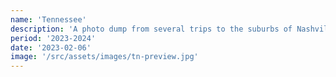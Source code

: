 ```yaml
---
name: 'Tennessee'
description: 'A photo dump from several trips to the suburbs of Nashville, Tennessee visiting family.'
period: '2023-2024'
date: '2023-02-06'
image: '/src/assets/images/tn-preview.jpg'
---
```


